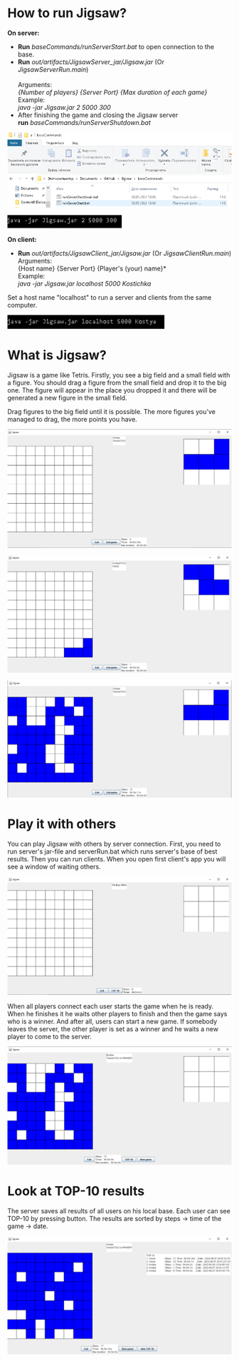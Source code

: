 # **How to run Jigsaw?**

**On server:**
- **Run**       *baseCommands/runServerStart.bat* to open connection to the base.
- **Run**       *out/artifacts/JigsawServer_jar/Jigsaw.jar* (Or *JigsawServerRun.main*)    
                <br />Arguments:<br />
                        *{Number of players} {Server Port} {Max duration of each game}*
                <br />Example:<br />
                        *java -jar Jigsaw.jar 2 5000 300*
- After finishing the game and closing the Jigsaw server
                <br />**run**         *baseCommands/runServerShutdown.bat*<br />

![](zmedia/pictures/media/image1.png)

![](zmedia/pictures/media/image2.png)

**On client:**
- **Run**       *out/artifacts/JigsawClient_jar/Jigsaw.jar* (Or *JigsawClientRun.main*)
                <br />Arguments:<br />
                        {Host name} {Server Port} {Player\'s (your) name}*
                <br />Example:<br />
                        *java -jar Jigsaw.jar localhost 5000 Kostichka*<br />

Set a host name "localhost" to run a server and clients from the same
computer.

 ![](zmedia/pictures/media/image3.png)

# **What is Jigsaw?**

Jigsaw is a game like Tetris. Firstly, you see a big field and a small
field with a figure. You should drag a figure from the small field and
drop it to the big one. The figure will appear in the place you
dropped it and there will be generated a new figure in the small
field.

Drag figures to the big field until it is possible. The more figures
you've managed to drag, the more points you have.

![](zmedia/pictures/media/image4.png)

![](zmedia/pictures/media/image5.png)

![](zmedia/pictures/media/image6.png)

# **Play it with others**

You can play Jigsaw with others by server connection. First, you need
to run server's jar-file and serverRun.bat which runs server's base of
best results. Then you can run clients. When you open first client's
app you will see a window of waiting others.

![](zmedia/pictures/media/image7.png)

When all players connect each user starts the game when he is ready.
When he finishes it he waits other players to finish and then the game
says who is a winner. And after all, users can start a new game. If
somebody leaves the server, the other player is set as a winner and he
waits a new player to come to the server.

![](zmedia/pictures/media/image8.png)

# **Look at TOP-10 results**

The server saves all results of all users on his local base. Each user
can see TOP-10 by pressing button. The results are sorted by steps -\>
time of the game -\> date.

![](zmedia/pictures/media/image9.png)
